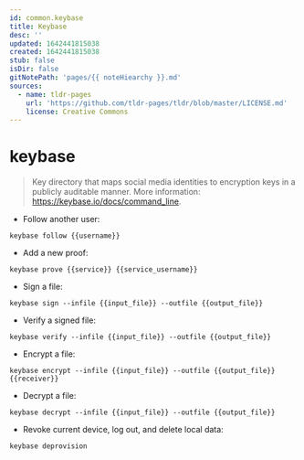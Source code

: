 ```yaml
---
id: common.keybase
title: Keybase
desc: ''
updated: 1642441815038
created: 1642441815038
stub: false
isDir: false
gitNotePath: 'pages/{{ noteHiearchy }}.md'
sources:
  - name: tldr-pages
    url: 'https://github.com/tldr-pages/tldr/blob/master/LICENSE.md'
    license: Creative Commons
---
```

# keybase

> Key directory that maps social media identities to encryption keys in a publicly auditable manner.
> More information: <https://keybase.io/docs/command_line>.

- Follow another user:

`keybase follow {{username}}`

- Add a new proof:

`keybase prove {{service}} {{service_username}}`

- Sign a file:

`keybase sign --infile {{input_file}} --outfile {{output_file}}`

- Verify a signed file:

`keybase verify --infile {{input_file}} --outfile {{output_file}}`

- Encrypt a file:

`keybase encrypt --infile {{input_file}} --outfile {{output_file}} {{receiver}}`

- Decrypt a file:

`keybase decrypt --infile {{input_file}} --outfile {{output_file}}`

- Revoke current device, log out, and delete local data:

`keybase deprovision`

